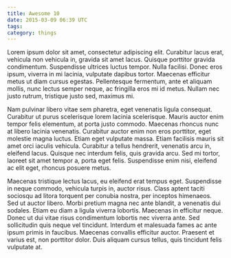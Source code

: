 ```yaml
---
title: Awesome 10
date: 2015-03-09 06:39 UTC
tags:
category: things
---
```


Lorem ipsum dolor sit amet, consectetur adipiscing elit. Curabitur lacus erat, vehicula non vehicula in, gravida sit amet lacus. Quisque porttitor gravida condimentum. Suspendisse ultrices luctus tempor. Nulla facilisi. Donec eros ipsum, viverra in mi lacinia, vulputate dapibus tortor. Maecenas efficitur metus ut diam cursus egestas. Pellentesque fermentum, ante et aliquam mollis, nunc lectus semper neque, ac fringilla eros mi id metus. Nullam nec justo rutrum, tristique justo sed, maximus mi.

Nam pulvinar libero vitae sem pharetra, eget venenatis ligula consequat. Curabitur ut purus scelerisque lorem lacinia scelerisque. Mauris auctor enim tempor felis elementum, at porta justo commodo. Maecenas rhoncus nunc at libero lacinia venenatis. Curabitur auctor enim non eros porttitor, eget molestie magna luctus. Etiam eget vulputate massa. Etiam facilisis mauris sit amet orci iaculis vehicula. Curabitur a tellus hendrerit, venenatis arcu in, eleifend lacus. Quisque nec interdum felis, quis gravida arcu. Sed mi tortor, laoreet sit amet tempor a, porta eget felis. Suspendisse enim nisi, eleifend ac elit eget, rhoncus posuere metus.

Maecenas tristique lectus lacus, eu eleifend erat tempus eget. Suspendisse in neque commodo, vehicula turpis in, auctor risus. Class aptent taciti sociosqu ad litora torquent per conubia nostra, per inceptos himenaeos. Sed ut auctor libero. Morbi pretium magna nec ante blandit, a venenatis dui sodales. Etiam eu diam a ligula viverra lobortis. Maecenas in efficitur neque. Donec ut dui vitae risus condimentum lobortis nec viverra ante. Sed sollicitudin quis neque vel tincidunt. Interdum et malesuada fames ac ante ipsum primis in faucibus. Maecenas convallis efficitur auctor. Praesent et varius est, non porttitor dolor. Duis aliquam cursus tellus, quis tincidunt felis vulputate at.

